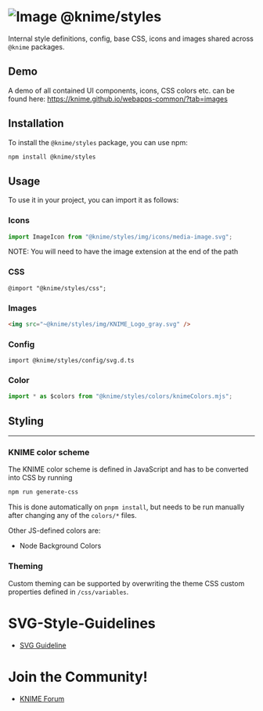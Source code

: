 # ![Image](https://www.knime.com/sites/default/files/knime_logo_github_40x40_4layers.png) @knime/styles

Internal style definitions, config, base CSS, icons and images shared across `@knime` packages.

## Demo

A demo of all contained UI components, icons, CSS colors etc. can be found here:
https://knime.github.io/webapps-common/?tab=images

## Installation

To install the `@knime/styles` package, you can use npm:

```bash
npm install @knime/styles
```

## Usage

To use it in your project, you can import it as follows:

### Icons

```javascript
import ImageIcon from "@knime/styles/img/icons/media-image.svg";
```

NOTE: You will need to have the image extension at the end of the path

### CSS

```
@import "@knime/styles/css";
```

### Images

```html
<img src="~@knime/styles/img/KNIME_Logo_gray.svg" />
```

### Config

```
import @knime/styles/config/svg.d.ts
```

### Color

```javascript
import * as $colors from "@knime/styles/colors/knimeColors.mjs";
```

## Styling

---

### KNIME color scheme

The KNIME color scheme is defined in JavaScript and has to be converted into CSS by running

```sh
npm run generate-css
```

This is done automatically on `pnpm install`, but needs to be run manually after changing any of the `colors/*` files.

Other JS-defined colors are:

- Node Background Colors

### Theming

Custom theming can be supported by overwriting the theme CSS custom properties defined in `/css/variables`.

# SVG-Style-Guidelines

- [SVG Guideline](documentation/SVG-Style-README.md)

# Join the Community!

- [KNIME Forum](https://forum.knime.com/)
